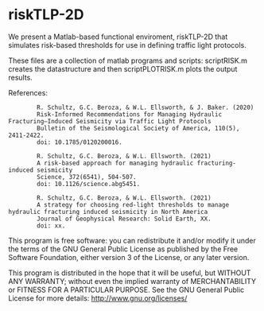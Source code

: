 # riskTLP-2D

We present a Matlab-based functional enviroment, riskTLP-2D that simulates risk-based thresholds for use in defining traffic light protocols.

These files are a collection of matlab programs and scripts: scriptRISK.m creates the datastructure and then scriptPLOTRISK.m plots the output results.

References: 
            
            R. Schultz, G.C. Beroza, & W.L. Ellsworth, & J. Baker. (2020)
            Risk‐Informed Recommendations for Managing Hydraulic Fracturing–Induced Seismicity via Traffic Light Protocols
            Bulletin of the Seismological Society of America, 110(5), 2411-2422.
            doi: 10.1785/0120200016.
            
            R. Schultz, G.C. Beroza, & W.L. Ellsworth. (2021)
            A risk-based approach for managing hydraulic fracturing-induced seismicity
            Science, 372(6541), 504-507.
            doi: 10.1126/science.abg5451.
            
            R. Schultz, G.C. Beroza, & W.L. Ellsworth. (2021)
            A strategy for choosing red-light thresholds to manage hydraulic fracturing induced seismicity in North America
            Journal of Geophysical Research: Solid Earth, XX.
            doi: xx.


This program is free software: you can redistribute it and/or modify it under the terms of the GNU General Public License as published by the Free Software Foundation, either version 3 of the License, or any later version.

This program is distributed in the hope that it will be useful, but WITHOUT ANY WARRANTY; without even the implied warranty of MERCHANTABILITY or FITNESS FOR A PARTICULAR PURPOSE.  See the GNU General Public License for more details: http://www.gnu.org/licenses/
